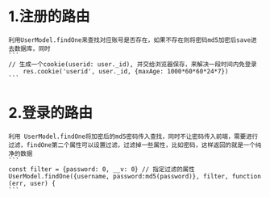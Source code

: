 # 1.注册的路由
    利用UserModel.findOne来查找对应账号是否存在，如果不存在则将密码md5加密后save进去数据库，同时
    ``` 
    // 生成一个cookie(userid: user._id), 并交给浏览器保存，来解决一段时间内免登录
        res.cookie('userid', user._id, {maxAge: 1000*60*60*24*7})
    ```

# 2.登录的路由
    利用 UserModel.findOne将加密后的md5密码传入查找，同时不让密码传入前端，需要进行过滤，findOne第二个属性可以设置过滤，过滤掉一些属性，比如密码，这样返回的就是一个纯净的数据
    ``` 
    const filter = {password: 0, __v: 0} // 指定过滤的属性
    UserModel.findOne({username, password:md5(password)}, filter, function (err, user) {
    ```